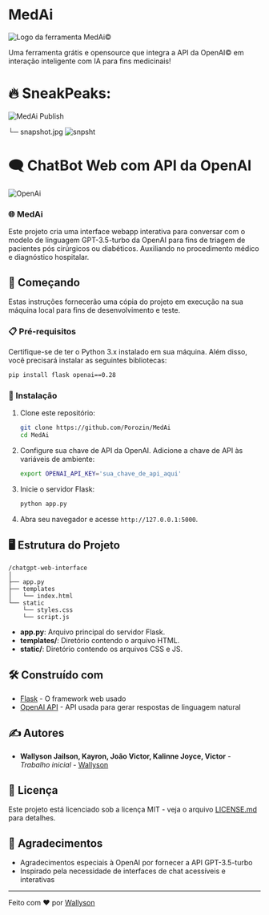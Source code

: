 # MedAi
![Logo da ferramenta MedAi©](https://cdn.discordapp.com/attachments/833492504028381184/1245049771031531550/i-want-an-logo-for-an-tool-called-medai-a-tool-for-pHKzc4VIRn-y56gyrwOfsA-9IX80oJoQ7uabLZUsuqvnQ.jpeg?ex=66575675&is=665604f5&hm=99692af1f74fb2b208beeba27c6da2e4a35ad538a3ed9f686e117be426791460&)

Uma ferramenta grátis e opensource que integra a API da OpenAI© em interação inteligente com IA para fins medicinais!


# 🔥 SneakPeaks:
![MedAi Publish](https://cdn.discordapp.com/attachments/833492504028381184/1245599449779142687/4_Sem_Titulo_20240530014445.jpg?ex=66595662&is=665804e2&hm=52da10db8a9f40d627f45b2c7c5ee7afb0e8cc0be2d5848e32e9fe5cc9b44192&)

└─ snapshot.jpg
![snpsht](https://cdn.discordapp.com/attachments/833492504028381184/1245599450370412564/4_Sem_Titulo_20240530014614.jpg?ex=66595663&is=665804e3&hm=385d143903b7bb942571a1f620f8cac4cd6137e54a5b513180e746bdf22e4472&)

# 🗨️ ChatBot Web com API da OpenAI

![OpenAi](https://cdn.discordapp.com/attachments/833492504028381184/1245585414358568971/OpenAI_Logo.svg.png?ex=66594950&is=6657f7d0&hm=7b95e0adcbd40494d61a136d7a1d9235910e5953f09c0dd3272cd1b4c1ff6f09&)

### 🌐 MedAi
Este projeto cria uma interface webapp interativa para conversar com o modelo de linguagem GPT-3.5-turbo da OpenAI para fins de triagem de pacientes pós cirúrgicos ou diabéticos. Auxiliando no procedimento médico e diagnóstico hospitalar.

## 🚀 Começando

Estas instruções fornecerão uma cópia do projeto em execução na sua máquina local para fins de desenvolvimento e teste.

### 📋 Pré-requisitos

Certifique-se de ter o Python 3.x instalado em sua máquina. Além disso, você precisará instalar as seguintes bibliotecas:

```bash
pip install flask openai==0.28
```

### 🔧 Instalação

1. Clone este repositório:
    ```bash
    git clone https://github.com/Porozin/MedAi
    cd MedAi
    ```

2. Configure sua chave de API da OpenAI. Adicione a chave de API às variáveis de ambiente:
    ```bash
    export OPENAI_API_KEY='sua_chave_de_api_aqui'
    ```

4. Inicie o servidor Flask:
    ```bash
    python app.py
    ```

5. Abra seu navegador e acesse `http://127.0.0.1:5000`.

## 🖥️ Estrutura do Projeto

```
/chatgpt-web-interface
│
├── app.py
├── templates
│   └── index.html
└── static
    └── styles.css
    └── script.js
```

- **app.py**: Arquivo principal do servidor Flask.
- **templates/**: Diretório contendo o arquivo HTML.
- **static/**: Diretório contendo os arquivos CSS e JS.


## 🛠️ Construído com

- [Flask](https://flask.palletsprojects.com/) - O framework web usado
- [OpenAI API](https://platform.openai.com/docs/api-reference/introduction) - API usada para gerar respostas de linguagem natural

## ✍️ Autores

- **Wallyson Jailson, Kayron, João Victor, Kalinne Joyce, Victor** - *Trabalho inicial* - [Wallyson](https://github.com/Porozin)

## 📄 Licença

Este projeto está licenciado sob a licença MIT - veja o arquivo [LICENSE.md](LICENSE.md) para detalhes.

## 🎉 Agradecimentos

- Agradecimentos especiais à OpenAI por fornecer a API GPT-3.5-turbo
- Inspirado pela necessidade de interfaces de chat acessíveis e interativas

---

Feito com ❤️ por [Wallyson](https://github.com/Porozin)
```
